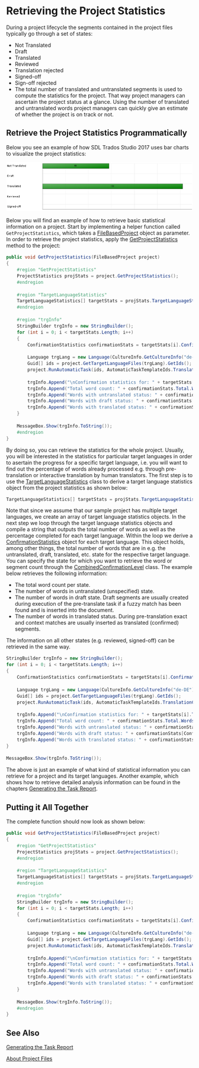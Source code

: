 Retrieving the Project Statistics
==

During a project lifecycle the segments contained in the project files typically go through a set of states:

* Not Translated
* Draft
* Translated
* Reviewed
* Translation rejected
* Signed-off
* Sign-off rejected
* The total number of translated and untranslated segments is used to compute the statistics for the project. That way project managers can ascertain the project status at a glance. Using the number of translated and untranslated words project managers can quickly give an estimate of whether the project is on track or not.

Retrieve the Project Statistics Programmatically
--

Below you see an example of how SDL Trados Studio 2017 uses bar charts to visualize the project statistics:

![Statistics](images/Statistics.jpg)

Below you will find an example of how to retrieve basic statistical information on a project. Start by implementing a helper function called ```GetProjectStatistics```, which takes a [FileBasedProject](../../api/projectautomation/Sdl.ProjectAutomation.FileBased.FileBasedProject.yml) object as parameter. In order to retrieve the project statistics, apply the [GetProjectStatistics](../../api/projectautomation/Sdl.ProjectAutomation.FileBased.FileBasedProject.yml#Sdl_ProjectAutomation_FileBased_FileBasedProject_GetProjectStatistics) method to the project:


```cs
public void GetProjectStatistics(FileBasedProject project)
{
    #region "GetProjectStatistics"
    ProjectStatistics projStats = project.GetProjectStatistics();
    #endregion

    #region "TargetLanguageStatistics"
    TargetLanguageStatistics[] targetStats = projStats.TargetLanguageStatistics;
    #endregion

    #region "trgInfo"
    StringBuilder trgInfo = new StringBuilder();
    for (int i = 0; i < targetStats.Length; i++)
    {
        ConfirmationStatistics confirmationStats = targetStats[i].ConfirmationStatistics;

        Language trgLang = new Language(CultureInfo.GetCultureInfo("de-DE"));
        Guid[] ids = project.GetTargetLanguageFiles(trgLang).GetIds();
        project.RunAutomaticTask(ids, AutomaticTaskTemplateIds.TranslationCount);

        trgInfo.Append("\nConfirmation statistics for: " + targetStats[i].TargetLanguage.DisplayName + "\n");
        trgInfo.Append("Total word count: " + confirmationStats.Total.Words.ToString() + "\n");
        trgInfo.Append("Words with untranslated status: " + confirmationStats[ConfirmationLevel.Unspecified].Words.ToString() + "\n");
        trgInfo.Append("Words with draft status: " + confirmationStats[ConfirmationLevel.Draft].Words.ToString() + "\n");
        trgInfo.Append("Words with translated status: " + confirmationStats[ConfirmationLevel.Translated].Words.ToString() + "\n");
    }

    MessageBox.Show(trgInfo.ToString());
    #endregion
}
```

By doing so, you can retrieve the statistics for the whole project. Usually, you will be interested in the statistics for particular target languages in order to asertain the progress for a specific target language, i.e. you will want to find out the percentage of words already processed e.g. through pre-translation or interactive translation by human translators. The first step is to use the [TargetLanguageStatistics](../../api/projectautomation/Sdl.ProjectAutomation.Core.TargetLanguageStatistics.yml) class to derive a target language statistics object from the project statistics as shown below:

```cs
TargetLanguageStatistics[] targetStats = projStats.TargetLanguageStatistics;
```

Note that since we assume that our sample project has multiple target languages, we create an array of target language statistics objects.
In the next step we loop through the target language statistics objects and compile a string that outputs the total number of words as well as the percentage completed for each target language. Within the loop we derive a [ConfirmationStatistics](../../api/projectautomation/Sdl.ProjectAutomation.Core.ConfirmationStatistics.yml) object for each target language. This object holds, among other things, the total number of words that are in e.g. the untranslated, draft, translated, etc. state for the respective target language. You can specify the state for which you want to retrieve the word or segment count through the [CombinedConfirmationLevel](../../api/projectautomation/Sdl.ProjectAutomation.Core.CombinedConfirmationLevel.yml) class. The example below retrieves the following information:

* The total word count per state.
* The number of words in untranslated (unspecified) state.
* The number of words in draft state. Draft segments are usually created during execution of the pre-translate task if a fuzzy match has been found and is inserted into the document.
* The number of words in translated status. During pre-translation exact and context matches are usually inserted as translated (confirmed) segments.

The information on all other states (e.g. reviewed, signed-off) can be retrieved in the same way.

```cs
StringBuilder trgInfo = new StringBuilder();
for (int i = 0; i < targetStats.Length; i++)
{
    ConfirmationStatistics confirmationStats = targetStats[i].ConfirmationStatistics;

    Language trgLang = new Language(CultureInfo.GetCultureInfo("de-DE"));
    Guid[] ids = project.GetTargetLanguageFiles(trgLang).GetIds();
    project.RunAutomaticTask(ids, AutomaticTaskTemplateIds.TranslationCount);

    trgInfo.Append("\nConfirmation statistics for: " + targetStats[i].TargetLanguage.DisplayName + "\n");
    trgInfo.Append("Total word count: " + confirmationStats.Total.Words.ToString() + "\n");
    trgInfo.Append("Words with untranslated status: " + confirmationStats[ConfirmationLevel.Unspecified].Words.ToString() + "\n");
    trgInfo.Append("Words with draft status: " + confirmationStats[ConfirmationLevel.Draft].Words.ToString() + "\n");
    trgInfo.Append("Words with translated status: " + confirmationStats[ConfirmationLevel.Translated].Words.ToString() + "\n");
}

MessageBox.Show(trgInfo.ToString());
```

The above is just an example of what kind of statistical information you can retrieve for a project and its target languages. Another example, which shows how to retrieve detailed analysis information can be found in the chapters [Generating the Task Report](generating_the_task_report.md).

Putting it All Together
--

The complete function should now look as shown below:

```cs
public void GetProjectStatistics(FileBasedProject project)
{
    #region "GetProjectStatistics"
    ProjectStatistics projStats = project.GetProjectStatistics();
    #endregion

    #region "TargetLanguageStatistics"
    TargetLanguageStatistics[] targetStats = projStats.TargetLanguageStatistics;
    #endregion

    #region "trgInfo"
    StringBuilder trgInfo = new StringBuilder();
    for (int i = 0; i < targetStats.Length; i++)
    {
        ConfirmationStatistics confirmationStats = targetStats[i].ConfirmationStatistics;

        Language trgLang = new Language(CultureInfo.GetCultureInfo("de-DE"));
        Guid[] ids = project.GetTargetLanguageFiles(trgLang).GetIds();
        project.RunAutomaticTask(ids, AutomaticTaskTemplateIds.TranslationCount);

        trgInfo.Append("\nConfirmation statistics for: " + targetStats[i].TargetLanguage.DisplayName + "\n");
        trgInfo.Append("Total word count: " + confirmationStats.Total.Words.ToString() + "\n");
        trgInfo.Append("Words with untranslated status: " + confirmationStats[ConfirmationLevel.Unspecified].Words.ToString() + "\n");
        trgInfo.Append("Words with draft status: " + confirmationStats[ConfirmationLevel.Draft].Words.ToString() + "\n");
        trgInfo.Append("Words with translated status: " + confirmationStats[ConfirmationLevel.Translated].Words.ToString() + "\n");
    }

    MessageBox.Show(trgInfo.ToString());
    #endregion
}
```

See Also
--



[Generating the Task Report](generating_the_task_report.md)

[About Project Files](about_project_files.md)